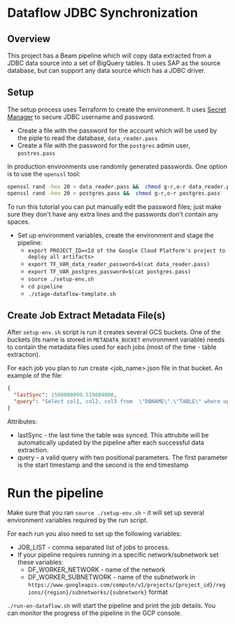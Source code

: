 # Dataflow JDBC Synchronization

## Overview
This project has a Beam pipeline which will copy data extracted from a JDBC 
data source into a set of BigQuery tables. It uses SAP as the source database, 
but can support any data source which has a JDBC driver.

## Setup
The setup process uses Terraform to create the environment. 
It uses [Secret Manager](https://cloud.google.com/secret-manager/docs) 
to secure JDBC username and password.

* Create a file with the password for the account which will be used by the piple to read the database, `data_reader.pass`
* Create a file with the password for the `postgres` admin user, `postres.pass`

In production environments use randomly generated passwords. One option is to use the `openssl` tool:
```bash
openssl rand -hex 20 > data_reader.pass &&  chmod g-r,o-r data_reader.pass
openssl rand -hex 20 > postgres.pass &&  chmod g-r,o-r postgres.pass
```
To run this tutorial you can put manually edit the password files; just make sure they don't have any extra lines and the passwords don't contain any spaces.
* Set up environment variables, create the environment and stage the pipeline:
  * `export PROJECT_ID=<Id of the Google Cloud Platform's project to deploy all artifacts>`
  * `export TF_VAR_data_reader_password=$(cat data_reader.pass)`
  * `export TF_VAR_postgres_password=$(cat postgres.pass)`
  * `source ./setup-env.sh`
  * `cd pipeline`
  * `./stage-dataflow-template.sh`
 
## Create Job Extract Metadata File(s)
After `setup-env.sh` script is run it creates several GCS buckets. One of the buckets 
(its name is stored in `METADATA_BUCKET` environment variable) needs to contain the metadata files
used for each jobs (most of the time - table extraction). 

For each job you plan to run create <job_name>.json file in that bucket. An example of the file:
```json
{
  "lastSync": 1508000099.519089000,
  "query": "Select col1, col2, col3 from  \"DBNAME\".\"TABLE\" where updated_ts between ? and ?"
}
```
Attributes:
* lastSync - the last time the table was synced. This attrubite will be automatically updated by 
the pipeline after each successful data extraction.
* query - a valid query with two positional parameters. The first parameter is the start timestamp and 
the second is the end timestamp

# Run the pipeline
Make sure that you ran `source ./setup-env.sh` - it will set up several environment variables required by the run script.

For each run you also need to set up the following variables:
* JOB_LIST - comma separated list of jobs to process. 
* If your pipeline requires running in a specific network/subnetwork set these variables:
    * DF_WORKER_NETWORK - name of the network
    * DF_WORKER_SUBNETWORK - name of the subnetwork in `https://www.googleapis.com/compute/v1/projects/{project_id}/regions/{region}/subnetworks/{subnetwork}` format

`./run-on-dataflow.sh` will start the pipeline and print the job details. 
You can monitor the progress of the pipeline in the GCP console.


 
